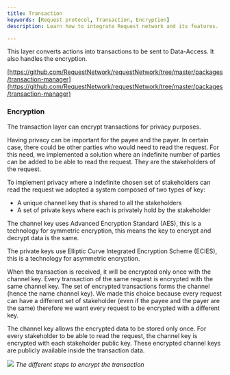 ```yaml
---
title: Transaction
keywords: [Request protocol, Transaction, Encryption]
description: Learn how to integrate Request network and its features.

---
```


This layer converts actions into transactions to be sent to Data-Access. It also handles the encryption.

[https://github.com/RequestNetwork/requestNetwork/tree/master/packages/transaction-manager](https://github.com/RequestNetwork/requestNetwork/tree/master/packages/transaction-manager)

### Encryption

The transaction layer can encrypt transactions for privacy purposes.

Having privacy can be important for the payee and the payer. In certain case, there could be other parties who would need to read the request. For this need, we implemented a solution where an indefinite number of parties can be added to be able to read the request. They are the stakeholders of the request.

To implement privacy where a indefinite chosen set of stakeholders can read the request we adopted a system composed of two types of key:

- A unique channel key that is shared to all the stakeholders
- A set of private keys where each is privately hold by the stakeholder

The channel key uses Advanced Encryption Standard (AES), this is a technology for symmetric encryption, this means the key to encrypt and decrypt data is the same.

The private keys use Elliptic Curve Integrated Encryption Scheme (ECIES), this is a technology for asymmetric encryption.

When the transaction is received, it will be encrypted only once with the channel key. Every transaction of the same request is encrypted with the same channel key. The set of encrypted transactions forms the channel (hence the name channel key). We made this choice because every request can have a different set of stakeholder (even if the payee and the payer are the same) therefore we want every request to be encrypted with a different key.

The channel key allows the encrypted data to be stored only once. For every stakeholder to be able to read the request, the channel key is encrypted with each stakeholder public key. These encrypted channel keys are publicly available inside the transaction data.

![](/img/RequestProtocol/2-Encryption.jpg)
*The different steps to encrypt the transaction*
